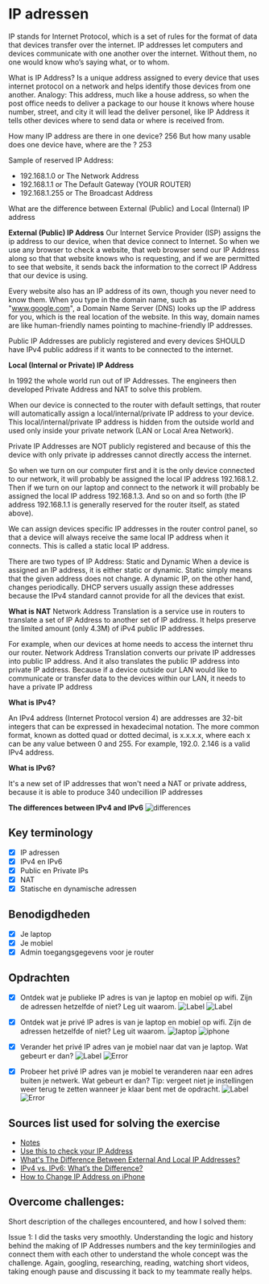 # IP adressen

IP stands for Internet Protocol, which is a set of rules for the format of data that devices transfer over the internet. IP addresses let computers and devices communicate with one another over the internet. Without them, no one would know who’s saying what, or to whom.

What is IP Address? Is a unique address assigned to every device that uses internet protocol on a network and helps identify those devices from one another. Analogy: This address, much like a house address, so when the post office needs to deliver a package to our house it knows where house number, street, and city it will lead the deliver personel, like IP Address it tells other devices where to send data or where is received from.

How many IP address are there in one device? 256
But how many usable does one device have, where are the ? 253

Sample of reserved IP Address:

- 192.168.1.0 or The Network Address
- 192.168.1.1 or The Default Gateway (YOUR ROUTER)
- 192.168.1.255 or The Broadcast Address

What are the difference between External (Public) and Local (Internal) IP address

**External (Public) IP Address**
Our Internet Service Provider (ISP) assigns the ip address to our device, when that device connect to Internet. So when we use any browser to check a website, that web browser send our IP Address along so that that website knows who is requesting, and if we are permitted to see that website, it sends back the information to the correct IP Address that our device is using.

Every website also has an IP address of its own, though you never need to know them. When you type in the domain name, such as "www.google.com", a Domain Name Server (DNS) looks up the IP address for you, which is the real location of the website. In this way, domain names are like human-friendly names pointing to machine-friendly IP addresses.

Public IP Addresses are publicly registered and every devices SHOULD have IPv4 public address if it wants to be connected to the internet.

**Local (Internal or Private) IP Address**

In 1992 the whole world run out of IP Addresses. The engineers then developed Private Address and NAT to solve this problem.

When our device is connected to the router with default settings, that router will automatically assign a local/internal/private IP address to your device. This local/internal/private IP address is hidden from the outside world and used only inside your private network (LAN or Local Area Network).

Private IP Addresses are NOT publicly registered and because of this the device with only private ip addresses cannot directly access the internet.

So when we turn on our computer first and it is the only device connected to our network, it will probably be assigned the local IP address 192.168.1.2. Then if we turn on our laptop and connect to the network it will probably be assigned the local IP address 192.168.1.3. And so on and so forth (the IP address 192.168.1.1 is generally reserved for the router itself, as stated above).

We can assign devices specific IP addresses in the router control panel, so that a device will always receive the same local IP address when it connects. This is called a static local IP address.

There are two types of IP Address: Static and Dynamic
When a device is assigned an IP address, it is either static or dynamic. Static simply means that the given address does not change. A dynamic IP, on the other hand, changes periodically. DHCP servers usually assign these addresses because the IPv4 standard cannot provide for all the devices that exist.

**What is NAT**
Network Address Translation is a service use in routers to translate a set of IP Address to another set of IP address. It helps preserve the limited amount (only 4.3M) of iPv4 public IP addresses.

For example, when our devices at home needs to access the internet thru our router. Network Address Translation converts our private IP addresses into public IP address. And it also translates the public IP address into private IP address. Because if a device outside our LAN would like to communicate or transfer data to the devices within our LAN, it needs to have a private IP address

**What is IPv4?**

An IPv4 address (Internet Protocol version 4) are addresses are 32-bit integers that can be expressed in hexadecimal notation. The more common format, known as dotted quad or dotted decimal, is x.x.x.x, where each x can be any value between 0 and 255. For example, 192.0. 2.146 is a valid IPv4 address.

**What is IPv6?**

It's a new set of IP addresses that won't need a NAT or private address, because it is able to produce 340 undecillion IP addresses

**The differences between IPv4 and IPv6**
![differences](https://github.com/techgrounds/techgrounds-anj-dtmr/blob/main/00_includes/week-2-includes/ntw-05-difference.png)

## Key terminology

- [x] IP adressen
- [x] IPv4 en IPv6
- [x] Public en Private IPs
- [x] NAT
- [x] Statische en dynamische adressen

## Benodigdheden

- [x] Je laptop
- [x] Je mobiel
- [x] Admin toegangsgegevens voor je router

## Opdrachten

- [x] Ontdek wat je publieke IP adres is van je laptop en mobiel op wifi.
      Zijn de adressen hetzelfde of niet? Leg uit waarom.
      ![Label](https://github.com/techgrounds/techgrounds-anj-dtmr/blob/main/00_includes/week-2-includes/ntw-05-public.png)
      ![Label](https://github.com/techgrounds/techgrounds-anj-dtmr/blob/main/00_includes/week-2-includes/ntw-05-public1.png)

- [x] Ontdek wat je privé IP adres is van je laptop en mobiel op wifi.
      Zijn de adressen hetzelfde of niet? Leg uit waarom.
      ![laptop](https://github.com/techgrounds/techgrounds-anj-dtmr/blob/main/00_includes/week-2-includes/ntw-05-iplaptop.png)
      ![iphone](https://github.com/techgrounds/techgrounds-anj-dtmr/blob/main/00_includes/week-2-includes/ntw-05-ipphone.PNG)

- [x] Verander het privé IP adres van je mobiel naar dat van je laptop. Wat gebeurt er dan?
      ![Label](https://github.com/techgrounds/techgrounds-anj-dtmr/blob/main/00_includes/week-2-includes/ntw-05-samelaptop.PNG)
      ![Error](https://github.com/techgrounds/techgrounds-anj-dtmr/blob/main/00_includes/week-2-includes/ntw-05-error1.PNG)

- [x] Probeer het privé IP adres van je mobiel te veranderen naar een adres buiten je netwerk. Wat gebeurt er dan? Tip: vergeet niet je instellingen weer terug te zetten wanneer je klaar bent met de opdracht.
      ![Label](https://github.com/techgrounds/techgrounds-anj-dtmr/blob/main/00_includes/week-2-includes/ntw-05-random.PNG)
      ![Error](https://github.com/techgrounds/techgrounds-anj-dtmr/blob/main/00_includes/week-2-includes/ntw-05-error.PNG)

## Sources list used for solving the exercise

- [Notes](https://docs.google.com/document/d/1AmVU1y8qaYjyz-SMJ2NM0YXoQ703eJor/edit#)
- [Use this to check your IP Address](https://www.avast.com/what-is-my-ip#mac)
- [What's The Difference Between External And Local IP Addresses?](https://www.h3xed.com/web-and-internet/whats-the-difference-between-external-and-local-ip-addresses#:~:text=An%20external%20or%20public%20IP,and%20devices%20connected%20to%20it.)
- [IPv4 vs. IPv6: What’s the Difference?](https://www.avast.com/c-ipv4-vs-ipv6-addresses)
- [How to Change IP Address on iPhone](https://clearvpn.com/blog/how-to-change-ip-address-on-iphone/)

## Overcome challenges:

Short description of the challeges encountered, and how I solved them:

Issue 1: I did the tasks very smoothly. Understanding the logic and history behind the making of IP Addresses numbers and the key terminilogies and connect them with each other to understand the whole concept was the challenge. Again, googling, researching, reading, watching short videos, taking enough pause and discussing it back to my teammate really helps.
